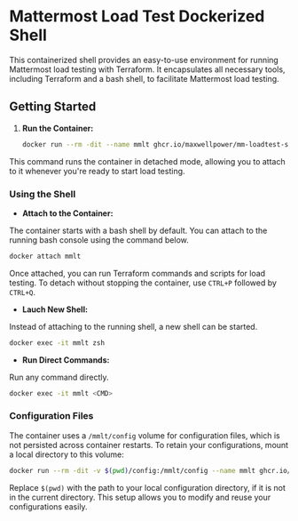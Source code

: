 # Mattermost Load Test Dockerized Shell

This containerized shell provides an easy-to-use environment for running Mattermost load testing with Terraform. It encapsulates all necessary tools, including Terraform and a bash shell, to facilitate Mattermost load testing.

## Getting Started

1. **Run the Container:**

   ```bash
   docker run --rm -dit --name mmlt ghcr.io/maxwellpower/mm-loadtest-shell
   ```

This command runs the container in detached mode, allowing you to attach to it whenever you're ready to start load testing.

### Using the Shell

- **Attach to the Container:**

The container starts with a bash shell by default. You can attach to the running bash console using the command below.

   ```bash
   docker attach mmlt
   ```

   Once attached, you can run Terraform commands and scripts for load testing. To detach without stopping the container, use `CTRL+P` followed by `CTRL+Q`.

- **Lauch New Shell:**

Instead of attaching to the running shell, a new shell can be started.

   ```bash
   docker exec -it mmlt zsh
   ```

- **Run Direct Commands:**

Run any command directly.

   ```bash
   docker exec -it mmlt <CMD>
   ```

### Configuration Files

The container uses a `/mmlt/config` volume for configuration files, which is not persisted across container restarts. To retain your configurations, mount a local directory to this volume:

```bash
docker run --rm -dit -v $(pwd)/config:/mmlt/config --name mmlt ghcr.io/maxwellpower/mm-loadtest-shell
```

Replace `$(pwd)` with the path to your local configuration directory, if it is not in the current directory. This setup allows you to modify and reuse your configurations easily.
